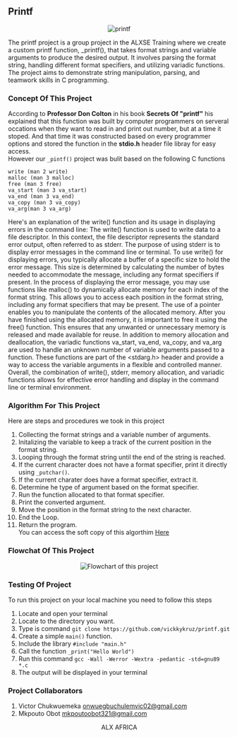 ## Printf
<p align="center" ><img align="center" style="align:center;" src="https://th.bing.com/th/id/R.beeeb35deae61c31d5d3f0b5ee5ff08e?rik=AftuZrBnw7qNAg&pid=ImgRaw&r=0" alt="printf"></p>

The printf project is a group project in the ALXSE Training where we create a custom printf function, _printf(), that takes format strings and variable arguments to produce the desired output. It involves parsing the format string, handling different format specifiers, and utilizing variadic functions. The project aims to demonstrate string manipulation, parsing, and teamwork skills in C programming.
### Concept Of This Project
According to <b>Professor Don Colton</b> in his book <b>Secrets Of "printf"</b> his explained that this function was built by computer programmers on serveral occations when they want to read in and print out number, but at a time it stoped. And that time it was constructed based on every programmer options and stored the function in the <b>stdio.h</b> header file libray for easy access.
<br>
However our `_pintf()` project was bulit based on the following C functions
```
write (man 2 write)
malloc (man 3 malloc)
free (man 3 free)
va_start (man 3 va_start)
va_end (man 3 va_end)
va_copy (man 3 va_copy)
va_arg(man 3 va_arg)
```
Here's an explanation of the write() function and its usage in displaying errors in the command line:
The write() function is used to write data to a file descriptor. In this context, the file descriptor represents the standard error output, often referred to as stderr. The purpose of using stderr is to display error messages in the command line or terminal.
To use write() for displaying errors, you typically allocate a buffer of a specific size to hold the error message. This size is determined by calculating the number of bytes needed to accommodate the message, including any format specifiers if present.
In the process of displaying the error message, you may use functions like malloc() to dynamically allocate memory for each index of the format string. This allows you to access each position in the format string, including any format specifiers that may be present. The use of a pointer enables you to manipulate the contents of the allocated memory.
After you have finished using the allocated memory, it is important to free it using the free() function. This ensures that any unwanted or unnecessary memory is released and made available for reuse.
In addition to memory allocation and deallocation, the variadic functions va_start, va_end, va_copy, and va_arg are used to handle an unknown number of variable arguments passed to a function. These functions are part of the <stdarg.h> header and provide a way to access the variable arguments in a flexible and controlled manner.
Overall, the combination of write(), stderr, memory allocation, and variadic functions allows for effective error handling and display in the command line or terminal environment.
### Algorithm For This Project
Here are steps and procedures we took in this project
1. Collecting the format strings and a variable number of arguments.
2. Initalizing the variable to keep a track of the current position in the format string.
3. Looping through the format string until the end of the string is reached.
4. If the current character does not have a format specifier, print it directly using `_putchar()`.
5. If the current charater does have a format specifier, extract it.
6. Determine he type of argument based on the format specifier.
7. Run the function allocated to that format specifier.
8. Print the converted argument.
9. Move the position in the format string to the next character.
10. End the Loop.
11. Return the program.
<br> You can access the soft copy of this algorthim <a href="https://docs.google.com/document/d/1lqQjVNdHgSCMkTW11FDzAgSY2S0x6JCjKX1TSs0AwAw/edit?usp=drivesdk">Here </a>
### Flowchat Of This Project
<p align="center"><img align="center" src="https://i.ibb.co/HCDRVmY/Screenshot-20230623-122327.png" alt="Flowchart of this project"></p>

### Testing Of Project
To run this project on your local machine you need to follow this steps
1. Locate and open your terminal
2. Locate to the directory you want.
3. Type is command `git clone https://github.com/vickkykruz/printf.git`
4. Create a simple `main()` function.
5. Include the library `#include "main.h"`
6. Call the function `_print("Hello World")`
7. Run this command `gcc -Wall -Werror -Wextra -pedantic -std=gnu89 *.c`
8. The output will be displayed in your terminal
### Project Collaborators
1. Victor Chukwuemeka <onwuegbuchulemvic02@gmail.com>
2. Mkpouto Obot <mkpoutoobot321@gmail.com>

<p align="center">ALX AFRICA</p>

